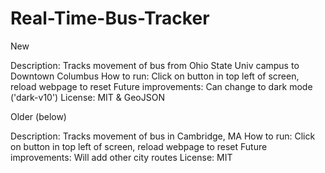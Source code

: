 # Real-Time-Bus-Tracker

New

Description: Tracks movement of bus from Ohio State Univ campus to Downtown Columbus
How to run: Click on button in top left of screen, reload webpage to reset
Future improvements: Can change to dark mode ('dark-v10') 
License: MIT & GeoJSON


Older (below)

Description: Tracks movement of bus in Cambridge, MA
How to run: Click on button in top left of screen, reload webpage to reset
Future improvements: Will add other city routes 
License: MIT
